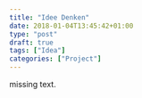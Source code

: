 ```yaml
---
title: "Idee Denken"
date: 2018-01-04T13:45:42+01:00
type: "post"
draft: true
tags: ["Idea"]
categories: ["Project"]
---
```

missing text.
